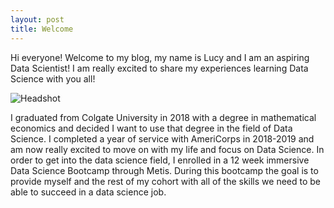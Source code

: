 ```yaml
---
layout: post
title: Welcome
---
```


Hi everyone! Welcome to my blog, my name is Lucy and I am an aspiring Data Scientist! I am really excited to share my experiences learning Data Science with you all!  

![Headshot]({{site.url}}/images/headshot.JPG)

I graduated from Colgate University in 2018 with a degree in mathematical economics and decided I want to use that degree in the field of Data Science.  I completed a year of service with AmeriCorps in 2018-2019 and am now really excited to move on with my life and focus on Data Science. In order to get into the data science field, I enrolled in a 12 week immersive Data Science Bootcamp through Metis.  During this bootcamp the goal is to provide myself and the rest of my cohort with all of the skills we need to be able to succeed in a data science job.  



